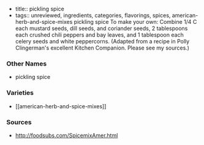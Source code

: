 - title:: pickling spice
- tags:: unreviewed, ingredients, categories, flavorings, spices, american-herb-and-spice-mixes
pickling spice To make your own: Combine 1/4 C each mustard seeds, dill seeds, and coriander seeds, 2 tablespoons each crushed chili peppers and bay leaves, and 1 tablespoon each celery seeds and white peppercorns. (Adapted from a recipe in Polly Clingerman's excellent Kitchen Companion. Please see my sources.)

### Other Names

* pickling spice

### Varieties

* [[american-herb-and-spice-mixes]]

### Sources
* http://foodsubs.com/SpicemixAmer.html
